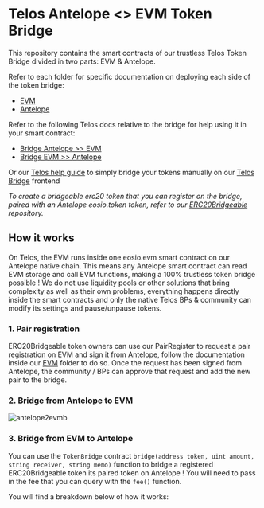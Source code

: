 # Telos Antelope <> EVM Token Bridge

This repository contains the smart contracts of our trustless Telos Token Bridge divided in two parts: EVM & Antelope.

Refer to each folder for specific documentation on deploying each side of the token bridge:
- [EVM](https://github.com/telosnetwork/telos-token-bridge/tree/master/evm)
- [Antelope](https://github.com/telosnetwork/telos-token-bridge/tree/master/antelope)

Refer to the following Telos docs relative to the bridge for help using it in your smart contract:
- [Bridge Antelope >> EVM](https://doc.telos.net)
- [Bridge EVM >> Antelope](https://doc.telos.net)

Or our [Telos help guide](https://help.telos.net) to simply bridge your tokens manually on our [Telos Bridge](https://bridge.telos.net) frontend

_To create a bridgeable erc20 token that you can register on the bridge, paired with an Antelope eosio.token token, refer to our [ERC20Bridgeable](https://github.com/telosnetwork/erc20-bridgeable) repository._

## How it works

On Telos, the EVM runs inside one eosio.evm smart contract on our Antelope native chain. This means any Antelope smart contract can read EVM storage and call EVM functions, making a 100% trustless token bridge possible ! We do not use liquidity pools or other solutions that bring complexity as well as their own problems, everything happens directly inside the smart contracts and only the native Telos BPs & community can modify its settings and pause/unpause tokens. 

### 1. Pair registration

ERC20Bridgeable token owners can use our PairRegister to request a pair registration on EVM and sign it from Antelope, follow the documentation inside our [EVM](https://github.com/telosnetwork/telos-token-bridge/tree/master/evm) folder to do so. Once the request has been signed from Antelope, the community / BPs can approve that request and add the new pair to the bridge.

### 2. Bridge from Antelope to EVM

![antelope2evmb](https://user-images.githubusercontent.com/5913758/195126884-1cc95bcf-d318-465c-8d1f-6ba603e37126.jpg)

### 3. Bridge from EVM to Antelope

You can use the `TokenBridge` contract `bridge(address token, uint amount, string receiver, string memo)` function to bridge a registered ERC20Bridgeable token its paired token on Antelope ! You will need to pass in the fee that you can query with the `fee()` function.

You will find a breakdown below of how it works:

